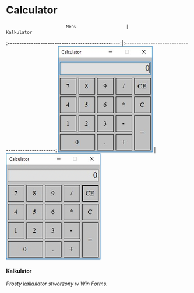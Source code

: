 # Calculator

                           Menu                   |                    Kalkulator
:------------------------------------------------:|:------------------------------------------------:
![error](https://github.com/Dorota1997/Calculator/blob/master/images/menu.JPG) | ![error](https://github.com/Dorota1997/Calculator/blob/master/images/kalk.gif)


#### Kalkulator ####

*Prosty kalkulator stworzony w Win Forms.*